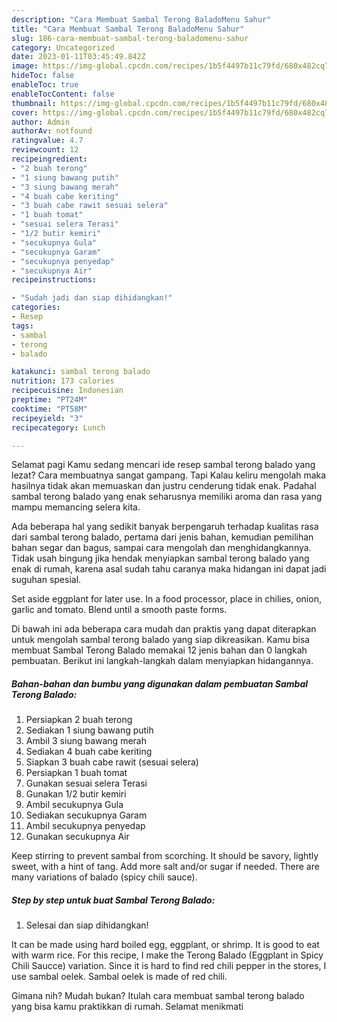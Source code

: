 ```yaml
---
description: "Cara Membuat Sambal Terong BaladoMenu Sahur"
title: "Cara Membuat Sambal Terong BaladoMenu Sahur"
slug: 186-cara-membuat-sambal-terong-baladomenu-sahur
category: Uncategorized
date: 2023-01-11T03:45:49.842Z
image: https://img-global.cpcdn.com/recipes/1b5f4497b11c79fd/680x482cq70/sambal-terong-balado-foto-resep-utama.jpg
hideToc: false
enableToc: true
enableTocContent: false
thumbnail: https://img-global.cpcdn.com/recipes/1b5f4497b11c79fd/680x482cq70/sambal-terong-balado-foto-resep-utama.jpg
cover: https://img-global.cpcdn.com/recipes/1b5f4497b11c79fd/680x482cq70/sambal-terong-balado-foto-resep-utama.jpg
author: Admin
authorAv: notfound
ratingvalue: 4.7
reviewcount: 12
recipeingredient:
- "2 buah terong"
- "1 siung bawang putih"
- "3 siung bawang merah"
- "4 buah cabe keriting"
- "3 buah cabe rawit sesuai selera"
- "1 buah tomat"
- "sesuai selera Terasi"
- "1/2 butir kemiri"
- "secukupnya Gula"
- "secukupnya Garam"
- "secukupnya penyedap"
- "secukupnya Air"
recipeinstructions:

- "Sudah jadi dan siap dihidangkan!"
categories:
- Resep
tags:
- sambal
- terong
- balado

katakunci: sambal terong balado 
nutrition: 173 calories
recipecuisine: Indonesian
preptime: "PT24M"
cooktime: "PT58M"
recipeyield: "3"
recipecategory: Lunch

---
```



Selamat pagi Kamu sedang mencari ide resep sambal terong balado yang lezat? Cara membuatnya sangat gampang. Tapi Kalau keliru mengolah maka hasilnya tidak akan memuaskan dan justru cenderung tidak enak. Padahal sambal terong balado yang enak seharusnya memiliki aroma dan rasa yang mampu memancing selera kita.


Ada beberapa hal yang sedikit banyak berpengaruh terhadap kualitas rasa dari sambal terong balado, pertama dari jenis bahan, kemudian pemilihan bahan segar dan bagus, sampai cara mengolah dan menghidangkannya. Tidak usah bingung jika hendak menyiapkan sambal terong balado yang enak di rumah, karena asal sudah tahu caranya maka hidangan ini dapat jadi suguhan spesial.

Set aside eggplant for later use. In a food processor, place in chilies, onion, garlic and tomato. Blend until a smooth paste forms.


Di bawah ini ada beberapa cara mudah dan praktis yang dapat diterapkan untuk mengolah sambal terong balado yang siap dikreasikan. Kamu bisa membuat Sambal Terong Balado memakai 12 jenis bahan dan 0 langkah pembuatan. Berikut ini langkah-langkah dalam menyiapkan hidangannya.

<!--inarticleads1-->

##### Bahan-bahan dan bumbu yang digunakan dalam pembuatan Sambal Terong Balado:

1. Persiapkan 2 buah terong
1. Sediakan 1 siung bawang putih
1. Ambil 3 siung bawang merah
1. Sediakan 4 buah cabe keriting
1. Siapkan 3 buah cabe rawit (sesuai selera)
1. Persiapkan 1 buah tomat
1. Gunakan sesuai selera Terasi
1. Gunakan 1/2 butir kemiri
1. Ambil secukupnya Gula
1. Sediakan secukupnya Garam
1. Ambil secukupnya penyedap
1. Gunakan secukupnya Air


Keep stirring to prevent sambal from scorching. It should be savory, lightly sweet, with a hint of tang. Add more salt and/or sugar if needed. There are many variations of balado (spicy chili sauce). 

<!--inarticleads2-->

##### Step by step untuk buat Sambal Terong Balado:


1. Selesai dan siap dihidangkan!

It can be made using hard boiled egg, eggplant, or shrimp. It is good to eat with warm rice. For this recipe, I make the Terong Balado (Eggplant in Spicy Chili Saucce) variation. Since it is hard to find red chili pepper in the stores, I use sambal oelek. Sambal oelek is made of red chili. 

Gimana nih? Mudah bukan? Itulah cara membuat sambal terong balado yang bisa kamu praktikkan di rumah. Selamat menikmati
